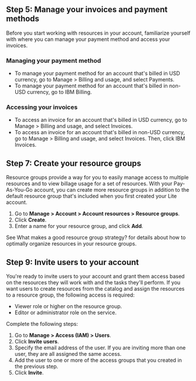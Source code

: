 ## Step 5: Manage your invoices and payment methods
Before you start working with resources in your account, familiarize yourself with where you can manage your payment method and access your invoices.

### Managing your payment method
- To manage your payment method for an account that's billed in USD currency, go to Manage > Billing and usage, and select Payments.
- To manage your payment method for an account that's billed in non-USD currency, go to IBM Billing.

### Accessing your invoices
- To access an invoice for an account that's billed in USD currency, go to Manage > Billing and usage, and select Invoices.
- To access an invoice for an account that's billed in non-USD currency, go to Manage > Billing and usage, and select Invoices. Then, click IBM Invoices.


## Step 7: Create your resource groups
Resource groups provide a way for you to easily manage access to multiple resources and to view billage usage for a set of resources. With your Pay-As-You-Go account, you can create more resource groups in addition to the default resource group that's included when you first created your Lite account.

1. Go to **Manage > Account > Account resources > Resource groups**.
2. Click **Create**.
3. Enter a name for your resource group, and click **Add**.

See What makes a good resource group strategy? for details about how to optimally organize resources in your resource groups.


## Step 9: Invite users to your account
You're ready to invite users to your account and grant them access based on the resources they will work with and the tasks they'll perform. If you want users to create resources from the catalog and assign the resources to a resource group, the following access is required:

- Viewer role or higher on the resource group.
- Editor or administrator role on the service.

Complete the following steps:

1. Go to **Manage > Access (IAM) > Users**.
2. Click **Invite users**.
3. Specify the email address of the user. If you are inviting more than one user, they are all assigned the same access.
4. Add the user to one or more of the access groups that you created in the previous step.
5. Click **Invite**.
